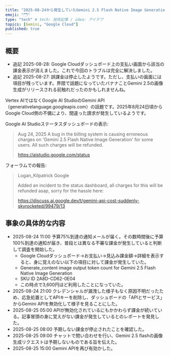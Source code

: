 ```yaml
---
title: "2025-08-24から発生していたGemini 2.5 Flash Native Image Generationの誤課金について"
emoji: "🗂"
type: "tech" # tech: 技術記事 / idea: アイデア
topics: [Gemini, "Google Cloud"]
published: true
---
```

## 概要

- 追記 2025-08-28: Google Cloudダッシュボード上の支払い画面から該当の課金表示が消えました。これで今回のトラブルは完全に解決しました。
- 追記 2025-08-27: 誤課金は停止したようです。ただし、支払いの画面には項目が残っています。界隈で話題になっていたバナナことGemini 2.5の画像生成がリリースされる前触れだったのかもしれませんね。

Vertex AIではなくGoogle AI StudioのGemini API（generativelanguage.googleapis.com）の話題です。2025年8月24日頃からGoogle Cloud側の不備により、間違った請求が発生しているようです。

Google AI Studioステータスダッシュボードの表示:

> Aug 24, 2025 A bug in the billing system is causing erroneous charges on 'Gemini 2.5 Flash Native Image Generation' for some users. All such charges will be refunded.
> 
> https://aistudio.google.com/status

フォーラムでの報告:

> Logan_Kilpatrick Google
> 
> Added an incident to the status dashboard, all charges for this will be refunded asap, sorry for the hassle here: 
> 
> https://discuss.ai.google.dev/t/gemini-api-cost-suddenly-skyrocketed/99479/13

## 事象の具体的な内容

- 2025-08-24 11:00 予算75%到達の通知メールが届く。その数時間後に予算100%到達の通知が届き、普段とは異なる不審な課金が発生していると判断して調査を開始した。
  - Google Cloudダッシュボード→お支払い→見込み課金額→詳細を表示すると、身に覚えのない以下の項目に対して課金が発生していた。
  - Generate_content image output token count for Gemini 2.5 Flash Native Image Generation
  - SKU ID 2A8D-CD62-0E04
  - この時点で3,600円ほど利用したことになっていた。
- 2025-08-24 21:00 クレデンシャルが漏洩した様子もなく原因不明だったため、応急処置としてAPIキーを削除し、ダッシュボードの「APIとサービス」からGemini APIを無効化して様子を見ることにした。
- 2025-08-25 05:00 APIが無効化されているにもかかわらず課金が続いている。記事冒頭の身に覚えがない課金が発生しているとのレポートを発見した。
- 2025-08-25 08:00 予期しない課金が停止されたことを確認した。
- 2025-08-25 09:00 チャットで問い合わせを行い、Gemini 2.5 flashの画像生成リクエストは予期しないものである旨を伝えた。
- 2025-08-25 15:00 Gemini APIを再び有効かした。
